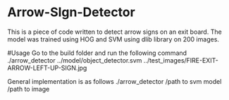 # Arrow-SIgn-Detector

This is a piece of code written to detect arrow signs on an exit board. The model was trained using HOG and SVM using dlib library on 200 images.

#Usage
Go to the build folder and run the following command 
./arrow_detector  ../model/object_detector.svm ../test_images/FIRE-EXIT-ARROW-LEFT-UP-SIGN.jpg

General implementation is as follows
./arrow_detector  /path to svm model /path to image
